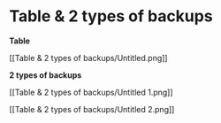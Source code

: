 # Table & 2 types of backups

**Table**

[[Table & 2 types of backups/Untitled.png]]

**2 types of backups**

[[Table & 2 types of backups/Untitled 1.png]]

[[Table & 2 types of backups/Untitled 2.png]]
